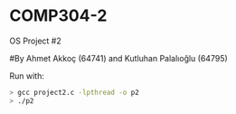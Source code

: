 # COMP304-2
OS Project #2

#By Ahmet Akkoç (64741) and Kutluhan Palalıoğlu (64795)

Run with:
```bash
> gcc project2.c -lpthread -o p2
> ./p2
```
